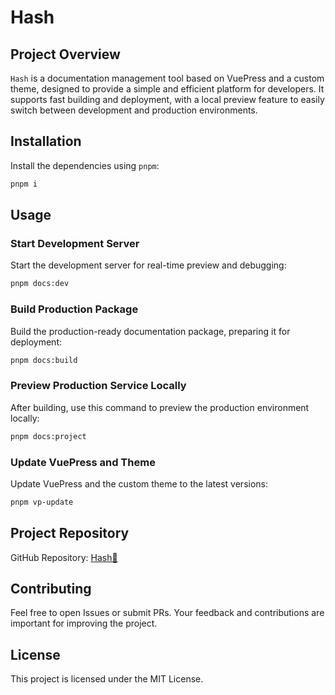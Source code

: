 # Hash

## Project Overview

`Hash` is a documentation management tool based on VuePress and a custom theme, designed to provide a simple and efficient platform for developers. It supports fast building and deployment, with a local preview feature to easily switch between development and production environments.

## Installation

Install the dependencies using `pnpm`:

```bash
pnpm i
```

## Usage

### Start Development Server

Start the development server for real-time preview and debugging:

```bash
pnpm docs:dev
```

### Build Production Package

Build the production-ready documentation package, preparing it for deployment:

```bash
pnpm docs:build
```

### Preview Production Service Locally

After building, use this command to preview the production environment locally:

```bash
pnpm docs:project
```

### Update VuePress and Theme

Update VuePress and the custom theme to the latest versions:

```bash
pnpm vp-update
```

## Project Repository

GitHub Repository: [Hash🔎](https://github.com/Pai3141/hash.git)

## Contributing

Feel free to open Issues or submit PRs. Your feedback and contributions are important for improving the project.

## License

This project is licensed under the MIT License.
